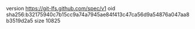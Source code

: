 version https://git-lfs.github.com/spec/v1
oid sha256:b32175940c7b15cc9a74a7945ae84f413c47ca56d9a54876a047aa8b3519d2a5
size 10825
